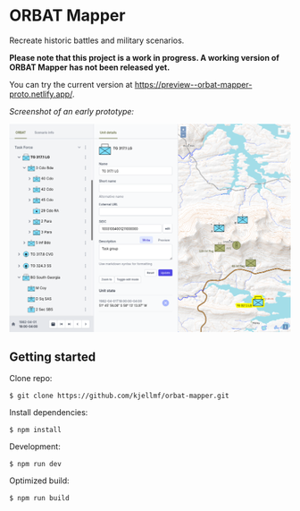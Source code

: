 # ORBAT Mapper

Recreate historic battles and military scenarios.

**Please note that this project is a work in progress. A working version of ORBAT Mapper has not been released yet.**

You can try the current version at https://preview--orbat-mapper-proto.netlify.app/.

_Screenshot of an early prototype:_

![Work in progress sample screenshot](images/screenshot-2021-08-04.png "Work in progress sample screenshot")

## Getting started

Clone repo:

    $ git clone https://github.com/kjellmf/orbat-mapper.git

Install dependencies:

    $ npm install

Development:

    $ npm run dev

Optimized build:

    $ npm run build

